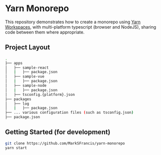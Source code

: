 # Yarn Monorepo

This repository demonstrates how to create a monorepo using [Yarn Workspaces](https://classic.yarnpkg.com/en/docs/workspaces/), with multi-platform typescript (browser and NodeJS), sharing code between them where appropriate.

## Project Layout

```sh
.
├── apps
│   ├── sample-react
│   |   ├── package.json
│   ├── sample-vue
│   |   ├── package.json
│   ├── sample-node
│   |   ├── package.json
│   ├── tsconfig.{platform}.json
├── packages
│   ├── log
│   |   ├── package.json
├── ... various configuration files (such as tsconfig.json)
├── package.json
```

## Getting Started (for development)

```sh
git clone https://github.com/MarkSFrancis/yarn-monorepo
yarn start
```
